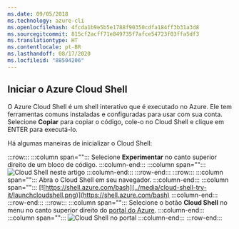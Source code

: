 ```yaml
---
ms.date: 09/05/2018
ms.technology: azure-cli
ms.openlocfilehash: 4fcda1b9e5b5e1788f90350cdfa184ff3b31a3d8
ms.sourcegitcommit: 815cf2acff71e849735f7afce54723f03ffa5df3
ms.translationtype: HT
ms.contentlocale: pt-BR
ms.lasthandoff: 08/17/2020
ms.locfileid: "88504206"
---
```

## <a name="launch-azure-cloud-shell"></a>Iniciar o Azure Cloud Shell

O Azure Cloud Shell é um shell interativo que é executado no Azure. Ele tem ferramentas comuns instaladas e configuradas para usar com sua conta. Selecione **Copiar** para copiar o código, cole-o no Cloud Shell e clique em ENTER para executá-lo.  

Há algumas maneiras de inicializar o Cloud Shell:

:::row:::
   :::column span="":::
      Selecione **Experimentar** no canto superior direito de um bloco de código.
   :::column-end:::
   :::column span="":::
      ![Cloud Shell neste artigo](../media/cloud-shell-try-it/cli-try-it.png)
   :::column-end:::
:::row-end:::
:::row:::
   :::column span="":::
      Abra o Cloud Shell em seu navegador. 
   :::column-end:::
   :::column span="":::
      [![https://shell.azure.com/bash](../media/cloud-shell-try-it/launchcloudshell.png)](https://shell.azure.com/bash)
   :::column-end:::
:::row-end:::
:::row:::
   :::column span="":::
      Selecione o botão **Cloud Shell** no menu no canto superior direito do [portal do Azure](https://portal.azure.com).
   :::column-end:::
   :::column span="":::
      ![Cloud Shell no portal](../media/cloud-shell-try-it/cloud-shell-menu.png)
   :::column-end:::
:::row-end:::

